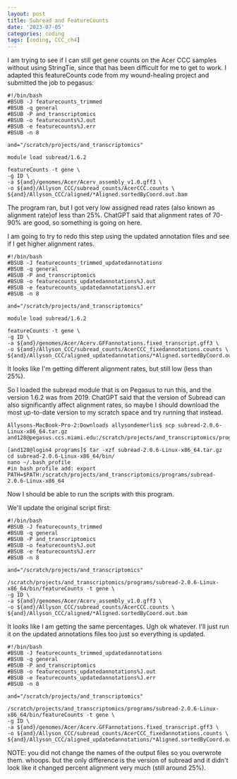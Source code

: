 ```yaml
---
layout: post
title: Subread and FeatureCounts
date: '2023-07-05'
categories: coding
tags: [coding, CCC_ch4]
---
```


I am trying to see if I can still get gene counts on the Acer CCC samples without using StringTie, since that has been difficult for me to get to work. I adapted this featureCounts code from my wound-healing project and submitted the job to pegasus:

```{bash}
#!/bin/bash
#BSUB -J featurecounts_trimmed
#BSUB -q general
#BSUB -P and_transcriptomics
#BSUB -o featurecounts%J.out
#BSUB -e featurecounts%J.err
#BSUB -n 8

and="/scratch/projects/and_transcriptomics"

module load subread/1.6.2

featureCounts -t gene \
-g ID \
-a ${and}/genomes/Acer/Acerv_assembly_v1.0.gff3 \
-o ${and}/Allyson_CCC/subread_counts/AcerCCC.counts \
${and}/Allyson_CCC/aligned/*Aligned.sortedByCoord.out.bam
```

The program ran, but I got very low assigned read rates (also known as alignment rate)of less than 25%. ChatGPT said that alignment rates of 70-90% are good, so something is going on here. 

I am going to try to redo this step using the updated annotation files and see if I get higher alignment rates.

```{bash}
#!/bin/bash
#BSUB -J featurecounts_trimmed_updatedannotations
#BSUB -q general
#BSUB -P and_transcriptomics
#BSUB -o featurecounts_updatedannotations%J.out
#BSUB -e featurecounts_updatedannotations%J.err
#BSUB -n 8

and="/scratch/projects/and_transcriptomics"

module load subread/1.6.2

featureCounts -t gene \
-g ID \
-a ${and}/genomes/Acer/Acerv.GFFannotations.fixed_transcript.gff3 \
-o ${and}/Allyson_CCC/subread_counts/AcerCCC_fixedannotations.counts \
${and}/Allyson_CCC/aligned_updatedannotations/*Aligned.sortedByCoord.out.bam
```

It looks like I'm getting different alignment rates, but still low (less than 25%).

So I loaded the subread module that is on Pegasus to run this, and the version 1.6.2 was from 2019. ChatGPT said that the version of Subread can also significantly affect alignment rates, so maybe I should download the most up-to-date version to my scratch space and try running that instead.

```{bash}
Allysons-MacBook-Pro-2:Downloads allysondemerlis$ scp subread-2.0.6-Linux-x86_64.tar.gz and128@pegasus.ccs.miami.edu:/scratch/projects/and_transcriptomics/programs

[and128@login4 programs]$ tar -xzf subread-2.0.6-Linux-x86_64.tar.gz
cd subread-2.0.6-Linux-x86_64/bin/
nano ~/.bash_profile
#in bash profile add: export PATH=$PATH:/scratch/projects/and_transcriptomics/programs/subread-2.0.6-Linux-x86_64
```

Now I should be able to run the scripts with this program. 

We'll update the original script first:
```{bash}
#!/bin/bash
#BSUB -J featurecounts_trimmed
#BSUB -q general
#BSUB -P and_transcriptomics
#BSUB -o featurecounts%J.out
#BSUB -e featurecounts%J.err
#BSUB -n 8

and="/scratch/projects/and_transcriptomics"

/scratch/projects/and_transcriptomics/programs/subread-2.0.6-Linux-x86_64/bin/featureCounts -t gene \
-g ID \
-a ${and}/genomes/Acer/Acerv_assembly_v1.0.gff3 \
-o ${and}/Allyson_CCC/subread_counts/AcerCCC.counts \
${and}/Allyson_CCC/aligned/*Aligned.sortedByCoord.out.bam
```

It looks like I am getting the same percentages. Ugh ok whatever. I'll just run it on the updated annotations files too just so everything is updated.


```{bash}
#!/bin/bash
#BSUB -J featurecounts_trimmed_updatedannotations
#BSUB -q general
#BSUB -P and_transcriptomics
#BSUB -o featurecounts_updatedannotations%J.out
#BSUB -e featurecounts_updatedannotations%J.err
#BSUB -n 8

and="/scratch/projects/and_transcriptomics"

/scratch/projects/and_transcriptomics/programs/subread-2.0.6-Linux-x86_64/bin/featureCounts -t gene \
-g ID \
-a ${and}/genomes/Acer/Acerv.GFFannotations.fixed_transcript.gff3 \
-o ${and}/Allyson_CCC/subread_counts/AcerCCC_fixedannotations.counts \
${and}/Allyson_CCC/aligned_updatedannotations/*Aligned.sortedByCoord.out.bam
```

NOTE: you did not change the names of the output files so you overwrote them. whoops. but the only difference is the version of subread and it didn't look like it changed percent alignment very much (still around 25%).
